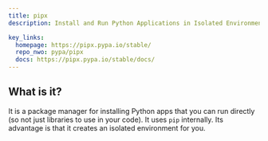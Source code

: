 ```yaml
---
title: pipx
description: Install and Run Python Applications in Isolated Environments

key_links:
  homepage: https://pipx.pypa.io/stable/
  repo_nwo: pypa/pipx
  docs: https://pipx.pypa.io/stable/docs/
---
```


## What is it?

It is a package manager for installing Python apps that you can run directly (so not just libraries to use in your code). It uses `pip` internally. Its advantage is that it creates an isolated environment for you.
